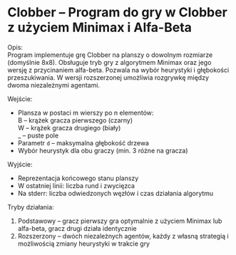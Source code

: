 # Clobber – Program do gry w Clobber z użyciem Minimax i Alfa-Beta

Opis:  
Program implementuje grę Clobber na planszy o dowolnym rozmiarze (domyślnie 8x8). Obsługuje tryb gry z algorytmem Minimax oraz jego wersję z przycinaniem alfa-beta. Pozwala na wybór heurystyki i głębokości przeszukiwania. W wersji rozszerzonej umożliwia rozgrywkę między dwoma niezależnymi agentami.

Wejście:  

- Plansza w postaci m wierszy po n elementów:  
  B – krążek gracza pierwszego (czarny)  
  W – krążek gracza drugiego (biały)  
  _ – puste pole  
- Parametr `d` – maksymalna głębokość drzewa  
- Wybór heurystyk dla obu graczy (min. 3 różne na gracza)

Wyjście:  

- Reprezentacja końcowego stanu planszy  
- W ostatniej linii: liczba rund i zwycięzca  
- Na stderr: liczba odwiedzonych węzłów i czas działania algorytmu

Tryby działania:  

1. Podstawowy – gracz pierwszy gra optymalnie z użyciem Minimax lub alfa-beta, gracz drugi działa identycznie  
2. Rozszerzony – dwóch niezależnych agentów, każdy z własną strategią i możliwością zmiany heurystyki w trakcie gry
